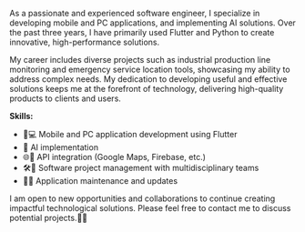 As a passionate and experienced software engineer, I specialize in developing mobile and PC applications, and implementing AI solutions. Over the past three years, I have primarily used Flutter and Python to create innovative, high-performance solutions.

My career includes diverse projects such as industrial production line monitoring and emergency service location tools, showcasing my ability to address complex needs. My dedication to developing useful and effective solutions keeps me at the forefront of technology, delivering high-quality products to clients and users.

**Skills:**
- 📱💻 Mobile and PC application development using Flutter
- 🤖 AI implementation
- 🌐🔗 API integration (Google Maps, Firebase, etc.)
- 🛠️👥 Software project management with multidisciplinary teams
- 🔄✨ Application maintenance and updates

I am open to new opportunities and collaborations to continue creating impactful technological solutions. Please feel free to contact me to discuss potential projects.🤸🏿
